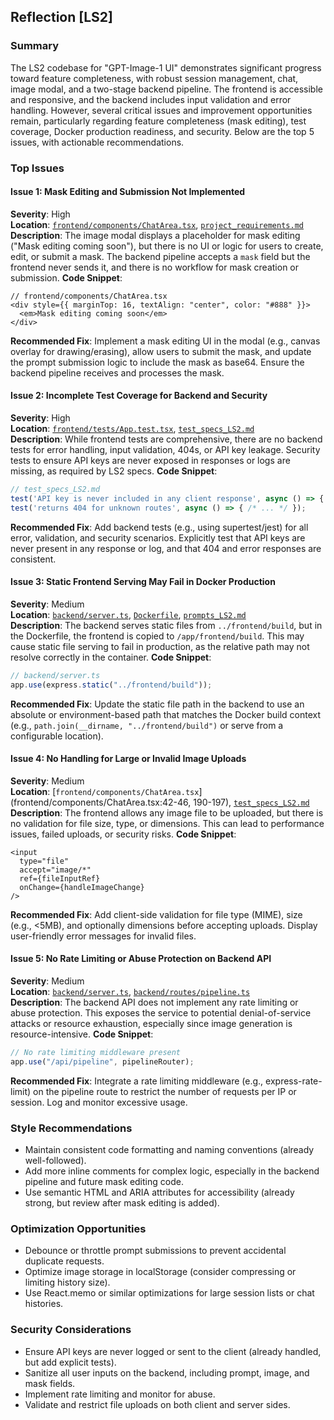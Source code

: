 ## Reflection [LS2]

### Summary
The LS2 codebase for "GPT-Image-1 UI" demonstrates significant progress toward feature completeness, with robust session management, chat, image modal, and a two-stage backend pipeline. The frontend is accessible and responsive, and the backend includes input validation and error handling. However, several critical issues and improvement opportunities remain, particularly regarding feature completeness (mask editing), test coverage, Docker production readiness, and security. Below are the top 5 issues, with actionable recommendations.

### Top Issues

#### Issue 1: Mask Editing and Submission Not Implemented
**Severity**: High  
**Location**: [`frontend/components/ChatArea.tsx`](frontend/components/ChatArea.tsx:291), [`project_requirements.md`](project_requirements.md:21)  
**Description**: The image modal displays a placeholder for mask editing ("Mask editing coming soon"), but there is no UI or logic for users to create, edit, or submit a mask. The backend pipeline accepts a `mask` field but the frontend never sends it, and there is no workflow for mask creation or submission.
**Code Snippet**:
```tsx
// frontend/components/ChatArea.tsx
<div style={{ marginTop: 16, textAlign: "center", color: "#888" }}>
  <em>Mask editing coming soon</em>
</div>
```
**Recommended Fix**:
Implement a mask editing UI in the modal (e.g., canvas overlay for drawing/erasing), allow users to submit the mask, and update the prompt submission logic to include the mask as base64. Ensure the backend pipeline receives and processes the mask.

#### Issue 2: Incomplete Test Coverage for Backend and Security
**Severity**: High  
**Location**: [`frontend/tests/App.test.tsx`](frontend/tests/App.test.tsx), [`test_specs_LS2.md`](test_specs_LS2.md:156-176)  
**Description**: While frontend tests are comprehensive, there are no backend tests for error handling, input validation, 404s, or API key leakage. Security tests to ensure API keys are never exposed in responses or logs are missing, as required by LS2 specs.
**Code Snippet**:
```js
// test_specs_LS2.md
test('API key is never included in any client response', async () => { /* ... */ });
test('returns 404 for unknown routes', async () => { /* ... */ });
```
**Recommended Fix**:
Add backend tests (e.g., using supertest/jest) for all error, validation, and security scenarios. Explicitly test that API keys are never present in any response or log, and that 404 and error responses are consistent.

#### Issue 3: Static Frontend Serving May Fail in Docker Production
**Severity**: Medium  
**Location**: [`backend/server.ts`](backend/server.ts:24), [`Dockerfile`](Dockerfile:30-40), [`prompts_LS2.md`](prompts_LS2.md:122-147)  
**Description**: The backend serves static files from `../frontend/build`, but in the Dockerfile, the frontend is copied to `/app/frontend/build`. This may cause static file serving to fail in production, as the relative path may not resolve correctly in the container.
**Code Snippet**:
```ts
// backend/server.ts
app.use(express.static("../frontend/build"));
```
**Recommended Fix**:
Update the static file path in the backend to use an absolute or environment-based path that matches the Docker build context (e.g., `path.join(__dirname, "../frontend/build")` or serve from a configurable location).

#### Issue 4: No Handling for Large or Invalid Image Uploads
**Severity**: Medium  
**Location**: [`frontend/components/ChatArea.tsx`](frontend/components/ChatArea.tsx:42-46, 190-197), [`test_specs_LS2.md`](test_specs_LS2.md:32)  
**Description**: The frontend allows any image file to be uploaded, but there is no validation for file size, type, or dimensions. This can lead to performance issues, failed uploads, or security risks.
**Code Snippet**:
```tsx
<input
  type="file"
  accept="image/*"
  ref={fileInputRef}
  onChange={handleImageChange}
/>
```
**Recommended Fix**:
Add client-side validation for file type (MIME), size (e.g., <5MB), and optionally dimensions before accepting uploads. Display user-friendly error messages for invalid files.

#### Issue 5: No Rate Limiting or Abuse Protection on Backend API
**Severity**: Medium  
**Location**: [`backend/server.ts`](backend/server.ts), [`backend/routes/pipeline.ts`](backend/routes/pipeline.ts)  
**Description**: The backend API does not implement any rate limiting or abuse protection. This exposes the service to potential denial-of-service attacks or resource exhaustion, especially since image generation is resource-intensive.
**Code Snippet**:
```ts
// No rate limiting middleware present
app.use("/api/pipeline", pipelineRouter);
```
**Recommended Fix**:
Integrate a rate limiting middleware (e.g., express-rate-limit) on the pipeline route to restrict the number of requests per IP or session. Log and monitor excessive usage.

### Style Recommendations
- Maintain consistent code formatting and naming conventions (already well-followed).
- Add more inline comments for complex logic, especially in the backend pipeline and future mask editing code.
- Use semantic HTML and ARIA attributes for accessibility (already strong, but review after mask editing is added).

### Optimization Opportunities
- Debounce or throttle prompt submissions to prevent accidental duplicate requests.
- Optimize image storage in localStorage (consider compressing or limiting history size).
- Use React.memo or similar optimizations for large session lists or chat histories.

### Security Considerations
- Ensure API keys are never logged or sent to the client (already handled, but add explicit tests).
- Sanitize all user inputs on the backend, including prompt, image, and mask fields.
- Implement rate limiting and monitor for abuse.
- Validate and restrict file uploads on both client and server sides.